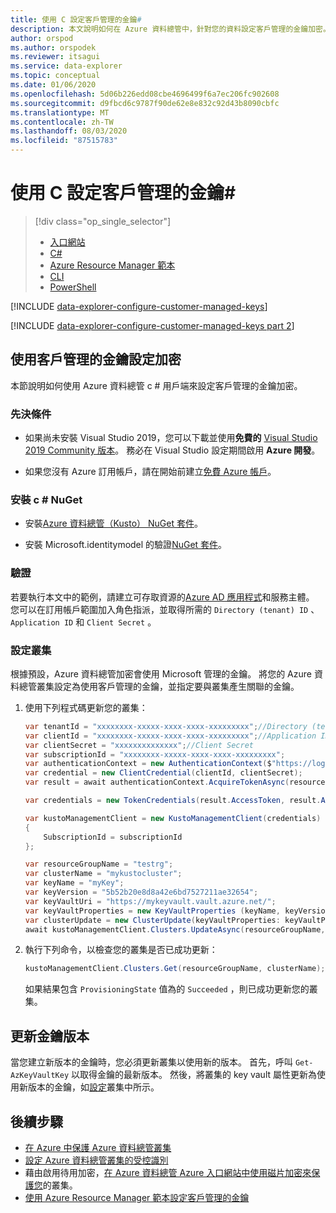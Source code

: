 ```yaml
---
title: 使用 C 設定客戶管理的金鑰#
description: 本文說明如何在 Azure 資料總管中，針對您的資料設定客戶管理的金鑰加密。
author: orspod
ms.author: orspodek
ms.reviewer: itsagui
ms.service: data-explorer
ms.topic: conceptual
ms.date: 01/06/2020
ms.openlocfilehash: 5d06b226edd08cbe4696499f6a7ec206fc902608
ms.sourcegitcommit: d9fbcd6c9787f90de62e8e832c92d43b8090cbfc
ms.translationtype: MT
ms.contentlocale: zh-TW
ms.lasthandoff: 08/03/2020
ms.locfileid: "87515783"
---
```

# <a name="configure-customer-managed-keys-using-c"></a>使用 C 設定客戶管理的金鑰#

> [!div class="op_single_selector"]
> * [入口網站](customer-managed-keys-portal.md)
> * [C#](customer-managed-keys-csharp.md)
> * [Azure Resource Manager 範本](customer-managed-keys-resource-manager.md)
> * [CLI](customer-managed-keys-cli.md)
> * [PowerShell](customer-managed-keys-powershell.md)

[!INCLUDE [data-explorer-configure-customer-managed-keys](includes/data-explorer-configure-customer-managed-keys.md)]

[!INCLUDE [data-explorer-configure-customer-managed-keys part 2](includes/data-explorer-configure-customer-managed-keys-b.md)]

## <a name="configure-encryption-with-customer-managed-keys"></a>使用客戶管理的金鑰設定加密

本節說明如何使用 Azure 資料總管 c # 用戶端來設定客戶管理的金鑰加密。 

### <a name="prerequisites"></a>先決條件

* 如果尚未安裝 Visual Studio 2019，您可以下載並使用**免費的** [Visual Studio 2019 Community 版本](https://www.visualstudio.com/downloads/)。 務必在 Visual Studio 設定期間啟用 **Azure 開發**。

* 如果您沒有 Azure 訂用帳戶，請在開始前建立[免費 Azure 帳戶](https://azure.microsoft.com/free/)。

### <a name="install-c-nuget"></a>安裝 c # NuGet

* 安裝[Azure 資料總管（Kusto） NuGet 套件](https://www.nuget.org/packages/Microsoft.Azure.Management.Kusto/)。

* 安裝 Microsoft.identitymodel 的驗證[NuGet 套件](https://www.nuget.org/packages/Microsoft.IdentityModel.Clients.ActiveDirectory/)。

### <a name="authentication"></a>驗證

若要執行本文中的範例，請建立可存取資源的[Azure AD 應用程式](/azure/active-directory/develop/howto-create-service-principal-portal)和服務主體。 您可以在訂用帳戶範圍加入角色指派，並取得所需的 `Directory (tenant) ID` 、 `Application ID` 和 `Client Secret` 。

### <a name="configure-cluster"></a>設定叢集

根據預設，Azure 資料總管加密會使用 Microsoft 管理的金鑰。 將您的 Azure 資料總管叢集設定為使用客戶管理的金鑰，並指定要與叢集產生關聯的金鑰。

1. 使用下列程式碼更新您的叢集：

    ```csharp
    var tenantId = "xxxxxxxx-xxxxx-xxxx-xxxx-xxxxxxxxx";//Directory (tenant) ID
    var clientId = "xxxxxxxx-xxxxx-xxxx-xxxx-xxxxxxxxx";//Application ID
    var clientSecret = "xxxxxxxxxxxxxx";//Client Secret
    var subscriptionId = "xxxxxxxx-xxxxx-xxxx-xxxx-xxxxxxxxx";
    var authenticationContext = new AuthenticationContext($"https://login.windows.net/{tenantId}");
    var credential = new ClientCredential(clientId, clientSecret);
    var result = await authenticationContext.AcquireTokenAsync(resource: "https://management.core.windows.net/", clientCredential: credential);

    var credentials = new TokenCredentials(result.AccessToken, result.AccessTokenType);

    var kustoManagementClient = new KustoManagementClient(credentials)
    {
        SubscriptionId = subscriptionId
    };

    var resourceGroupName = "testrg";
    var clusterName = "mykustocluster";
    var keyName = "myKey";
    var keyVersion = "5b52b20e8d8a42e6bd7527211ae32654";
    var keyVaultUri = "https://mykeyvault.vault.azure.net/";
    var keyVaultProperties = new KeyVaultProperties (keyName, keyVersion, keyVaultUri);
    var clusterUpdate = new ClusterUpdate(keyVaultProperties: keyVaultProperties);
    await kustoManagementClient.Clusters.UpdateAsync(resourceGroupName, clusterName, clusterUpdate);
    ```

1. 執行下列命令，以檢查您的叢集是否已成功更新：

    ```csharp
    kustoManagementClient.Clusters.Get(resourceGroupName, clusterName);
    ```

    如果結果包含 `ProvisioningState` 值為的 `Succeeded` ，則已成功更新您的叢集。

## <a name="update-the-key-version"></a>更新金鑰版本

當您建立新版本的金鑰時，您必須更新叢集以使用新的版本。 首先，呼叫 `Get-AzKeyVaultKey` 以取得金鑰的最新版本。 然後，將叢集的 key vault 屬性更新為使用新版本的金鑰，如[設定](#configure-cluster)叢集中所示。

## <a name="next-steps"></a>後續步驟

* [在 Azure 中保護 Azure 資料總管叢集](security.md)
* [設定 Azure 資料總管叢集的受控識別](managed-identities.md)
* 藉由啟用待用加密，[在 Azure 資料總管 Azure 入口網站中使用磁片加密來保護您](cluster-disk-encryption.md)的叢集。
* [使用 Azure Resource Manager 範本設定客戶管理的金鑰](customer-managed-keys-resource-manager.md)


